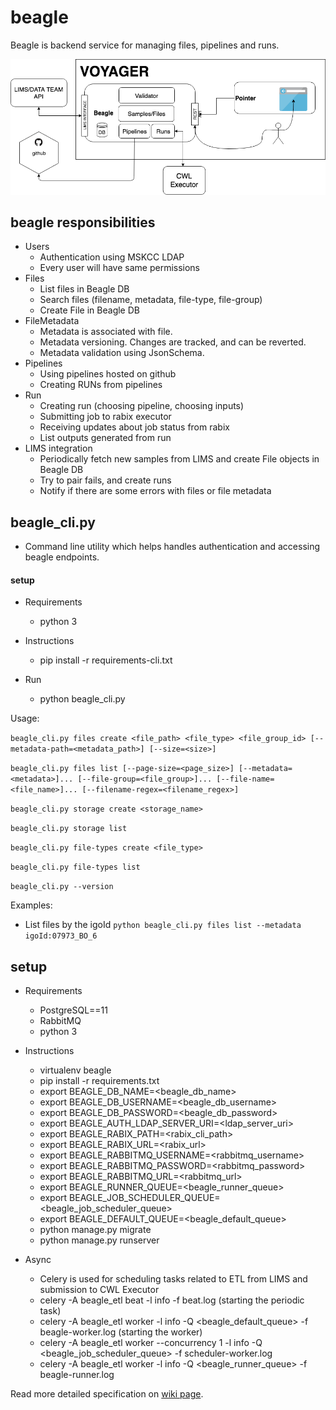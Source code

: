 # beagle

Beagle is backend service for managing files, pipelines and runs.

![alt text](docs/pics/voyager.png "Diagram of Voyager project")

## beagle responsibilities 

- Users
  - Authentication using MSKCC LDAP
  - Every user will have same permissions
- Files
  - List files in Beagle DB
  - Search files (filename, metadata, file-type, file-group)
  - Create File in Beagle DB
- FileMetadata
  - Metadata is associated with file.
  - Metadata versioning. Changes are tracked, and can be reverted.
  - Metadata validation using JsonSchema.
- Pipelines
  - Using pipelines hosted on github
  - Creating RUNs from pipelines
- Run
  - Creating run (choosing pipeline, choosing inputs)
  - Submitting job to rabix executor
  - Receiving updates about job status from rabix
  - List outputs generated from run
- LIMS integration
  - Periodically fetch new samples from LIMS and create File objects in Beagle DB
  - Try to pair fails, and create runs
  - Notify if there are some errors with files or file metadata

## beagle_cli.py

- Command line utility which helps handles authentication and accessing beagle endpoints.

#### setup
- Requirements
  - python 3
  
- Instructions
  - pip install -r requirements-cli.txt
  
- Run  
  - python beagle_cli.py
  

Usage:

  `beagle_cli.py files create <file_path> <file_type> <file_group_id> [--metadata-path=<metadata_path>] [--size=<size>]`
  
  `beagle_cli.py files list [--page-size=<page_size>] [--metadata=<metadata>]... [--file-group=<file_group>]... [--file-name=<file_name>]... [--filename-regex=<filename_regex>]`
  
  `beagle_cli.py storage create <storage_name>`
  
  `beagle_cli.py storage list`
  
  `beagle_cli.py file-types create <file_type>`
  
  `beagle_cli.py file-types list`
  
  `beagle_cli.py --version`
  
 Examples:
- List files by the igoId
  `python beagle_cli.py files list --metadata igoId:07973_BO_6`

## setup

- Requirements
  - PostgreSQL==11
  - RabbitMQ
  - python 3
  
- Instructions
  - virtualenv beagle
  - pip install -r requirements.txt
  - export BEAGLE_DB_NAME=<beagle_db_name>
  - export BEAGLE_DB_USERNAME=<beagle_db_username>
  - export BEAGLE_DB_PASSWORD=<beagle_db_password>
  - export BEAGLE_AUTH_LDAP_SERVER_URI=<ldap_server_uri>
  - export BEAGLE_RABIX_PATH=<rabix_cli_path>
  - export BEAGLE_RABIX_URL=<rabix_url>
  - export BEAGLE_RABBITMQ_USERNAME=<rabbitmq_username>
  - export BEAGLE_RABBITMQ_PASSWORD=<rabbitmq_password>
  - export BEAGLE_RABBITMQ_URL=<rabbitmq_url>
  - export BEAGLE_RUNNER_QUEUE=<beagle_runner_queue>
  - export BEAGLE_JOB_SCHEDULER_QUEUE=<beagle_job_scheduler_queue>
  - export BEAGLE_DEFAULT_QUEUE=<beagle_default_queue>
  - python manage.py migrate
  - python manage.py runserver

- Async
  - Celery is used for scheduling tasks related to ETL from LIMS and submission to CWL Executor
  - celery -A beagle_etl beat -l info -f beat.log (starting the periodic task)
  - celery -A beagle_etl worker -l info -Q <beagle_default_queue> -f beagle-worker.log (starting the worker)
  - celery -A beagle_etl worker --concurrency 1 -l info -Q <beagle_job_scheduler_queue> -f scheduler-worker.log
  - celery -A beagle_etl worker -l info -Q <beagle_runner_queue> -f beagle-runner.log

Read more detailed specification on [wiki page](https://github.com/mskcc/beagle/wiki/Beagle).